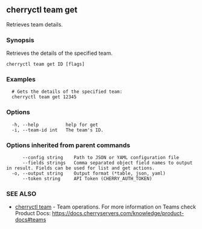 ## cherryctl team get

Retrieves team details.

### Synopsis

Retrieves the details of the specified team.

```
cherryctl team get ID [flags]
```

### Examples

```
  # Gets the details of the specified team:
  cherryctl team get 12345
```

### Options

```
  -h, --help          help for get
  -i, --team-id int   The team's ID.
```

### Options inherited from parent commands

```
      --config string    Path to JSON or YAML configuration file
      --fields strings   Comma separated object field names to output in result. Fields can be used for list and get actions.
  -o, --output string    Output format (*table, json, yaml)
      --token string     API Token (CHERRY_AUTH_TOKEN)
```

### SEE ALSO

* [cherryctl team](cherryctl_team.md)	 - Team operations. For more information on Teams check Product Docs: https://docs.cherryservers.com/knowledge/product-docs#teams

